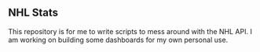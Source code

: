 ## NHL Stats

This repository is for me to write scripts to mess around with the NHL API. I am working on building some dashboards for my own personal use. 